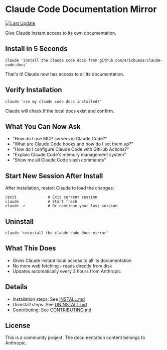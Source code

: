 # Claude Code Documentation Mirror

[![Last Update](https://img.shields.io/github/last-commit/ericbuess/claude-code-docs/main.svg?label=docs%20updated)](https://github.com/ericbuess/claude-code-docs/commits/main)

Give Claude instant access to its own documentation.

## Install in 5 Seconds

```
claude 'install the claude code docs from github.com/ericbuess/claude-code-docs'
```

That's it! Claude now has access to all its documentation.

## Verify Installation

```
claude 'are my claude code docs installed?'
```

Claude will check if the local docs exist and confirm.

## What You Can Now Ask

- "How do I use MCP servers in Claude Code?"
- "What are Claude Code hooks and how do I set them up?"
- "How do I configure Claude Code with GitHub Actions?"
- "Explain Claude Code's memory management system"
- "Show me all Claude Code slash commands"

## Start New Session After Install

After installation, restart Claude to load the changes:
```
/exit              # Exit current session
claude             # Start fresh
claude -c          # Or continue your last session
```

## Uninstall

```
claude 'uninstall the claude code docs mirror'
```

## What This Does

- Gives Claude instant local access to all its documentation
- No more web fetching - reads directly from disk
- Updates automatically every 3 hours from Anthropic

## Details

- Installation steps: See [INSTALL.md](INSTALL.md)
- Uninstall steps: See [UNINSTALL.md](UNINSTALL.md)
- Contributing: See [CONTRIBUTING.md](CONTRIBUTING.md)

## License

This is a community project. The documentation content belongs to Anthropic.